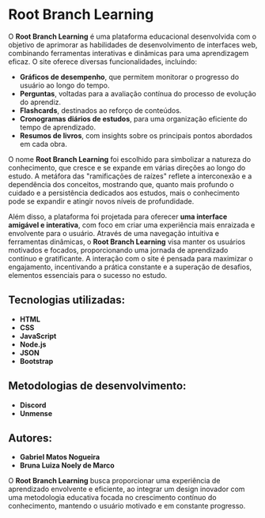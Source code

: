 # Root Branch Learning

O **Root Branch Learning** é uma plataforma educacional desenvolvida com o objetivo de aprimorar as habilidades de desenvolvimento de interfaces web, combinando ferramentas interativas e dinâmicas para uma aprendizagem eficaz. O site oferece diversas funcionalidades, incluindo:

- **Gráficos de desempenho**, que permitem monitorar o progresso do usuário ao longo do tempo.
- **Perguntas**, voltadas para a avaliação contínua do processo de evolução do aprendiz.
- **Flashcards**, destinados ao reforço de conteúdos.
- **Cronogramas diários de estudos**, para uma organização eficiente do tempo de aprendizado.
- **Resumos de livros**, com insights sobre os principais pontos abordados em cada obra.

O nome **Root Branch Learning** foi escolhido para simbolizar a natureza do conhecimento, que cresce e se expande em várias direções ao longo do estudo. A metáfora das "ramificações de raízes" reflete a interconexão e a dependência dos conceitos, mostrando que, quanto mais profundo o cuidado e a persistência dedicados aos estudos, mais o conhecimento pode se expandir e atingir novos níveis de profundidade.

Além disso, a plataforma foi projetada para oferecer **uma interface amigável e interativa**, com foco em criar uma experiência mais enraizada e envolvente para o usuário. Através de uma navegação intuitiva e ferramentas dinâmicas, o **Root Branch Learning** visa manter os usuários motivados e focados, proporcionando uma jornada de aprendizado contínuo e gratificante. A interação com o site é pensada para maximizar o engajamento, incentivando a prática constante e a superação de desafios, elementos essenciais para o sucesso no estudo.

## Tecnologias utilizadas:

- **HTML**
- **CSS**
- **JavaScript**
- **Node.js**
- **JSON**
- **Bootstrap**

## Metodologias de desenvolvimento:

- **Discord**
- **Unmense**

## Autores:

- **Gabriel Matos Nogueira**
- **Bruna Luiza Noely de Marco**

O **Root Branch Learning** busca proporcionar uma experiência de aprendizado envolvente e eficiente, ao integrar um design inovador com uma metodologia educativa focada no crescimento contínuo do conhecimento, mantendo o usuário motivado e em constante progresso.
